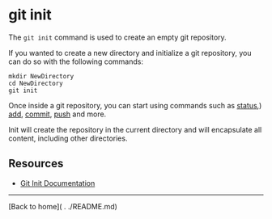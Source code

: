 # git init

The `git init` command is used to create an empty git repository.

If you wanted to create a new directory and initialize a git repository, you can do so with the following commands:
```
mkdir NewDirectory
cd NewDirectory
git init
```

Once inside a git repository, you can start using commands such as
[status]( ./Status.md),)
[add]( ./Add.md),
[commit]( ./Commit.md),
[push]( ./Push.md)
and more.

Init will create the repository in the current directory and will encapsulate all content, including other directories.

## Resources

 - [Git Init Documentation](https://git-scm.com/docs/git-init)

 ---

 [Back to home]( . ./README.md)